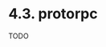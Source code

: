 # 4.3. protorpc

TODO

<!--

pb 和 json 是类似的，

唯一的差异的 protoc 工具

有了代码生成，一切就发生变化了

pb 的重要性不再时底层的编码，二是 api 的通用语言！！！

但是 pb 个 rest 是无法一一等价的

生成简单的代码，增加接口约束

甚至最终回归到 gob 或 json 编码
-->
